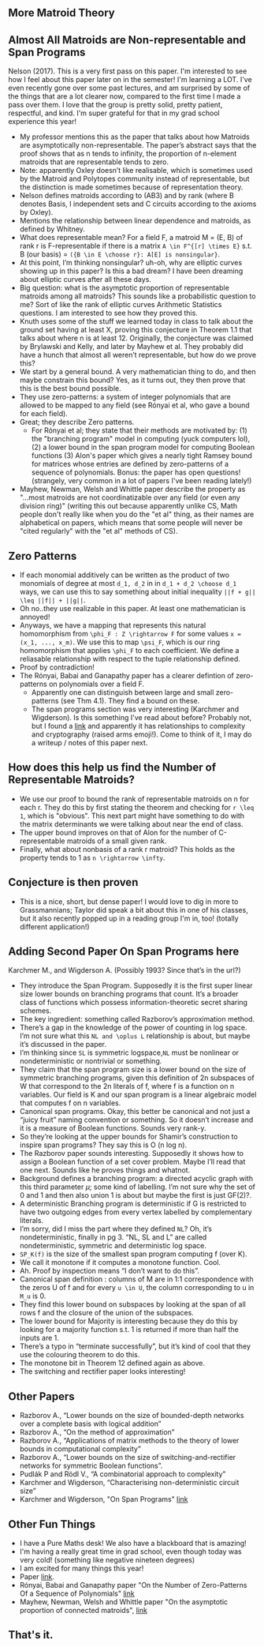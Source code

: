 ## More Matroid Theory

## Almost All Matroids are Non-representable and Span Programs
Nelson (2017). This is a very first pass on this paper. I'm interested to see how I feel about this paper later on in the semester! 
I'm learning a LOT. I've even recently gone over some past lectures, and am surprised by some of the things that are a lot clearer now, compared
to the first time I made a pass over them. I love that the group is pretty solid, pretty patient, respectful, and kind. I'm super grateful for that in my grad school experience this year!
- My professor mentions this as the paper that talks about how Matroids are asymptotically non-representable.
The paper’s abstract says that the proof shows that as n tends to infinity, the proportion of n-element matroids that are representable tends to zero.
- Note: apparently Oxley doesn’t like realisable, which is sometimes used by the Matroid and Polytopes community instead of representable, but the distinction is made sometimes because of representation theory.
- Nelson defines matroids according to (AB3) and by rank (where B denotes Basis, I independent sets and C circuits according to the axioms by Oxley).
- Mentions the relationship between linear dependence and matroids, as defined by Whitney.
- What does representable mean? For a field F, a matroid M = (E, B) of rank r is F-representable if there is a matrix ```A \in F^{[r] \times E}``` s.t. B (our basis) = ```({B \in E \choose r}: A[E] is nonsingular}```.
- At this point, I’m thinking nonsingular? uh-oh, why are elliptic curves showing up in this paper? Is this a bad dream? I have been dreaming about elliptic curves after all these days.
- Big question: what is the asymptotic proportion of representable matroids among all matroids? This sounds like a probabilistic question to me? Sort of like the rank of elliptic curves Arithmetic Statistics questions. I am interested to see how they proved this.
- Knuth uses some of the stuff we learned today in class to talk about the ground set having at least X, proving this conjecture in Theorem 1.1 that talks about where n is at least 12. Originally, the conjecture was claimed by Brylawski and Kelly, and later by Mayhew et al. They probably did have a hunch that almost all weren’t representable, but how do we prove this?
- We start by a general bound. A very mathematician thing to do, and then maybe constrain this bound? Yes, as it turns out, they then prove that this is the best bound possible.
- They use zero-patterns: a system of integer polynomials that are allowed to be mapped to any field (see Rónyai et al, who gave a bound for each field).
- Great; they describe Zero patterns.
  - For Rónyai et al; they state that their methods are motivated by: (1) the "branching program" model in computing (yuck computers lol), (2) a lower bound in the span program model for computing Boolean functions (3) Alon's paper which gives a nearly tight Ramsey bound for matrices whose entries are defined by zero-patterns of a sequence of polynomials. Bonus: the paper has open questions! (strangely, very common in a lot of papers I've been reading lately!)
- Mayhew, Newman, Welsh and Whittle paper describe the property as "...most matroids are not coordinatizable over any field (or even any division ring)" (writing this out because apparently unlike CS, Math people don't really like when you do the "et al" thing, as their names are alphabetical on papers, which means that some people will never be "cited regularly" with the "et al" methods of CS).

## Zero Patterns
- If each monomial additively can be written as the product of two monomials of degree at most ```d_1, d_2``` in in ```d_1 + d_2 \choose d_1``` ways, we can use this to say something about initial inequality ```||f + g|| \leq ||f|| + ||g||```.
- Oh no..they use realizable in this paper. At least one mathematician is annoyed!
- Anyways, we have a mapping that represents this natural homomorphism from ```\phi_F : Z \rightarrow F``` for some values ```x = (x_1, ..., x_m)```. We use this to map ```\psi_F```, which is our ring homomorphism that applies ```\phi_F``` to each coefficient. We define a reliasable relationship with respect to the tuple relationship defined.
- Proof by contradiction!
- The Rónyai, Babai and Ganapathy paper has a clearer defintion of zero-patterns on polynomials over a field F.
  - Apparently one can distinguish between large and small zero-patterns (see Thm 4.1). They find a bound on these.
  - The span programs section was very interesting (Karchmer and Wigderson). Is this something I've read about before? Probably not, but I found a [link](https://www.math.ias.edu/~avi/PUBLICATIONS/MYPAPERS/KW93/proc.pdf) and apparently it has relationships to complexity and cryptography (raised arms emoji!). Come to think of it, I may do a writeup / notes of this paper next. 

## How does this help us find the Number of Representable Matroids?
- We use our proof to bound the rank of representable matroids on n for each r. They do this by first stating the theorem and checking for ```r \leq 1```, which is "obvious". This next part might have something to do with the matrix determinants we were talking about near the end of class.
- The upper bound improves on that of Alon for the number of C-representable matroids of a small given rank.
- Finally, what about nonbasis of a rank r matroid? This holds as the property tends to 1 as ```n \rightarrow \infty```.

## Conjecture is then proven
- This is a nice, short, but dense paper! I would love to dig in more to Grassmannians; Taylor did speak a bit about this in one of his classes, but it also recently popped up in a reading group I'm in, too! (totally different application!)

## Adding Second Paper On Span Programs here
Karchmer M., and Wigderson A. (Possibly 1993? Since that’s in the url?)

- They introduce the Span Program. Supposedly it is the first super linear size lower bounds on branching programs that count. It’s a broader class of functions which possess information-theoretic secret sharing schemes.
- The key ingredient: something called Razborov’s approximation method.
- There’s a gap in the knowledge of the power of counting in log space. I’m not sure what this ```NL and \oplus L``` relationship is about, but maybe it’s discussed in the paper. 
- I’m thinking since ```SL``` is symmetric logspace,```NL``` must be nonlinear or nondeterministic or  nontrivial or something.
- They claim that the span program size is a lower bound on the size of symmetric branching programs, given this definition of 2n subspaces of W that correspond to the 2n literals of f, where f is a function on n variables. Our field is K and our span program is a linear algebraic model that computes f on n variables.
- Canonical span programs. Okay, this better be canonical and not just a “juicy fruit” naming convention or something. So it doesn’t increase and it is a measure of Boolean functions. Sounds very rank-y.
- So they’re looking at the upper bounds for Shamir’s construction to inspire span programs? They say this is O (n log n). 
- The Razborov paper sounds interesting. Supposedly it shows how to assign a Boolean function of a set cover problem. Maybe I’ll read that one next. Sounds like he proves things and whatnot.
- Background defines a branching program: a directed acyclic graph with this third parameter $\mu$; some kind of labelling. I’m not sure why the set of 0 and 1 and then also union 1 is about but maybe the first is just GF(2)?.
- A deterministic Branching program is deterministic if G is restricted to have two outgoing edges from every vertex labelled by complementary literals.
- I’m sorry, did I miss the part where they defined ```NL```? Oh, it’s nondeterministic, finally in pg 3. “NL, SL and L” are called nondeterministic, symmetric and deterministic log space.
- ```SP_K(f)``` is the size of the smallest span program computing f (over K).
- We call it monotone if it computes a monotone function. Cool.
- Ah. Proof by inspection means “I don’t want to do this”.
- Canonical span definition : columns of M are in 1:1 correspondence with the zeros U of f and for every ```u \in U```, the column corresponding to u in ```M_u``` is 0.
- They find this lower bound on subspaces by looking at the span of all rows f and the closure of the union of the subspaces. 
- The lower bound for Majority is interesting because they do this by looking for a majority function s.t. 1 is returned if more than half the inputs are 1.
- There’s a typo in “terminate successfully”, but it’s kind of cool that they use the colouring theorem to do this.
- The monotone bit in Theorem 12 defined again as above.
- The switching and rectifier paper looks interesting!

## Other Papers
- Razborov A., “Lower bounds on the size of bounded-depth networks over a complete basis with logical addition”
- Razborov A., “On the method of approximation”
- Razborov A., “Applications of matrix methods to the theory of lower bounds in computational complexity”
- Razborov A., “Lower bounds on the size of switching-and-rectifier networks for symmetric Boolean functions”.
- Pudlák P and Rödl V., “A combinatorial approach to complexity”
- Karchmer and Wigderson, “Characterising non-deterministic circuit size”
- Karchmer and Wigderson, "On Span Programs" [link](https://www.math.ias.edu/~avi/PUBLICATIONS/MYPAPERS/KW93/proc.pdf)

## Other Fun Things
- I have a Pure Maths desk! We also have a blackboard that is amazing!
- I'm having a really great time in grad school, even though today was very cold! (something like negative nineteen degrees)
- I am excited for many things this year!
- Paper [link](https://arxiv.org/pdf/1605.04288.pdf).
- Rónyai, Babai and Ganapathy paper "On the Number of Zero-Patterns Of a Sequence of Polynomials" [link](https://www.ams.org/journals/jams/2001-14-03/S0894-0347-01-00367-8/S0894-0347-01-00367-8.pdf)
- Mayhew, Newman, Welsh and Whittle paper "On the asymptotic proportion of connected matroids", [link](https://www.sciencedirect.com/science/article/pii/S0195669811000254)

## That's it.
